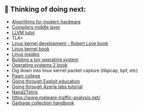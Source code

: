 ## 🔭 Thinking of doing next:

  - [Algorithms for modern hardware](https://en.algorithmica.org/hpc/)
  - [Compilers middle layer](https://www.cs.cornell.edu/courses/cs6120/2020fa/self-guided)
  - [LLVM tutor](https://github.com/banach-space/llvm-tutor)
  - TLA+ 
  - [Linux kernel development - Robert Love book](https://www.doc-developpement-durable.org/file/Projets-informatiques/cours-&-manuels-informatiques/Linux/Linux%20Kernel%20Development,%203rd%20Edition.pdf)
  - [Linux kernel book](https://tldp.org/LDP/tlk/tlk.html)
  - [Linux insides](https://0xax.gitbooks.io/linux-insides/content/)
  - [Building a toy operating system](https://github.com/Bipinoli/operating-system)
  - [Operating systems 2 book](https://linux-kernel-labs.github.io/refs/heads/master/so2/index.html)
  - Dig down into linux kernel packet capture (libpcap, bpf, etc)
  - [Pawn college](https://pwn.college/)
  - [Going through Exploit education](https://exploit.education/)
  - [Going through Azeria labs tutorial](https://azeria-labs.com/writing-arm-assembly-part-1/)
  - [Nand2Tetris](https://www.nand2tetris.org/)
  - https://www.malware-traffic-analysis.net/
  - [Garbage collection handbook](https://gchandbook.org/contents.html)
